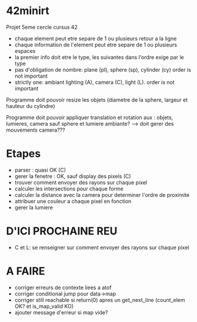 # 42minirt
Projet 5eme cercle cursus 42

- chaque element peut etre separe de 1 ou plusieurs retour a la ligne
- chaque information de l'element peut etre separe de 1 ou plusieurs espaces
- la premier info doit etre le type, les suivantes dans l'ordre exige par le type
- pas d'obligation de nombre: plane (pl), sphere (sp), cylinder (cy) order is not important
- strictly one: ambiant lighting (A), camera (C), light (L). order is not important

Programme doit pouvoir resize les objets (diametre de la sphere, largeur et hauteur du cylindre)

Programme doit pouvoir appliquer translation et rotation aux : objets, lumieres, camera sauf sphere et lumiere ambiante? --> doit gerer des mouvements camera???

# Etapes
- parser : quasi OK (C)
- gerer la fenetre : OK, sauf display des pixels (C)
- trouver comment envoyer des rayons sur chaque pixel
- calculer les intersections pour chaque forme
- calculer la distance avec la camera pour determiner l'ordre de proximite
- attribuer une couleur a chaque pixel en fonction
- gerer la lumiere

# D'ICI PROCHAINE REU
- C et L: se renseigner sur comment envoyer des rayons sur chaque pixel

# A FAIRE
- corriger erreurs de contexte liees a atof
- corriger conditional jump pour data->map
- corriger still reachable si return(0) apres un get_next_line (count_elem OK? et is_map_valid KO)
- ajouter message d'erreur si map vide?


